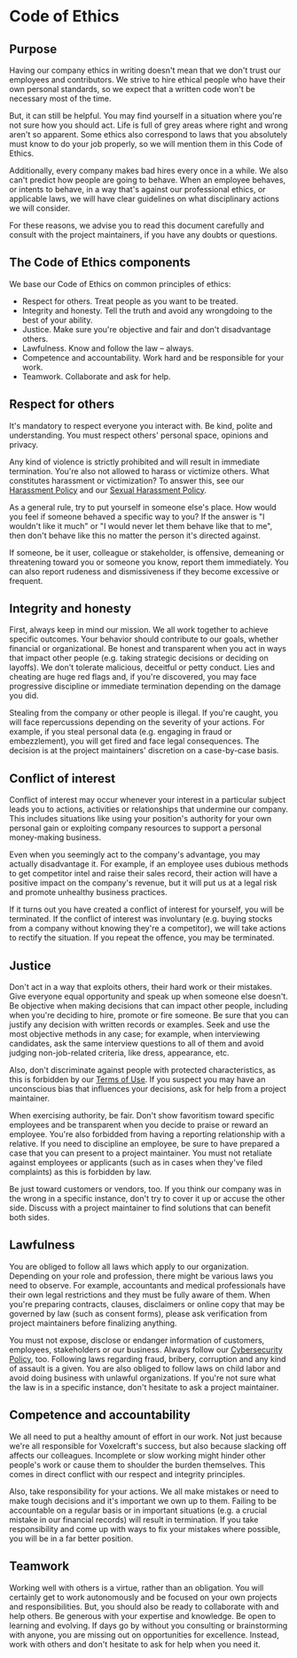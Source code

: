 <!--
-----------------------------------------------------------------------------------------
Copyright (c) 2023 Voxelcraft

For copying notice, see https://github.com/CMihai99/voxelcraft/blob/main/COPYING.
For licenses we use, see https://github.com/CMihai99/voxelcraft/tree/main/LICENSES.
-----------------------------------------------------------------------------------------
-->

# Code of Ethics

## Purpose

Having our company ethics in writing doesn't mean that we don't trust
our employees and contributors. We strive to hire ethical people who
have their own personal standards, so we expect that a written code
won't be necessary most of the time.

But, it can still be helpful. You may find yourself in a situation
where you're not sure how you should act. Life is full of grey areas
where right and wrong aren't so apparent. Some ethics also correspond
to laws that you absolutely must know to do your job properly, so we
will mention them in this Code of Ethics.

Additionally, every company makes bad hires every once in a while.
We also can't predict how people are going to behave. When an employee
behaves, or intents to behave, in a way that's against our professional
ethics, or applicable laws, we will have clear guidelines on what
disciplinary actions we will consider.

For these reasons, we advise you to read this document carefully and
consult with the project maintainers, if you have any doubts or
questions.

## The Code of Ethics components

We base our Code of Ethics on common principles of ethics:

- Respect for others. Treat people as you want to be treated.
- Integrity and honesty. Tell the truth and avoid any wrongdoing to the
  best of your ability.
- Justice. Make sure you're objective and fair and don't disadvantage
  others.
- Lawfulness. Know and follow the law – always.
- Competence and accountability. Work hard and be responsible for your
  work.
- Teamwork. Collaborate and ask for help.

## Respect for others

It's mandatory to respect everyone you interact with. Be kind, polite
and understanding. You must respect others' personal space, opinions
and privacy.

Any kind of violence is strictly prohibited and will result in
immediate termination. You're also not allowed to harass or victimize
others. What constitutes harassment or victimization? To answer this,
see our [Harassment Policy](https://github.com/CMihai99/voxelcraft/blob/main/docs/legal/Harassment.md)
and our [Sexual Harassment Policy](https://github.com/CMihai99/voxelcraft/blob/main/docs/legal/SexualHarassment.md).

As a general rule, try to put yourself in someone else's place. How
would you feel if someone behaved a specific way to you? If the answer
is "I wouldn't like it much" or "I would never let them behave like
that to me", then don't behave like this no matter the person it's
directed against.

If someone, be it user, colleague or stakeholder, is offensive,
demeaning or threatening toward you or someone you know, report them
immediately. You can also report rudeness and dismissiveness if they
become excessive or frequent.

## Integrity and honesty

First, always keep in mind our mission. We all work together to achieve
specific outcomes. Your behavior should contribute to our goals,
whether financial or organizational. Be honest and transparent when you
act in ways that impact other people (e.g. taking strategic decisions
or deciding on layoffs). We don't tolerate malicious, deceitful or
petty conduct. Lies and cheating are huge red flags and, if you're
discovered, you may face progressive discipline or immediate
termination depending on the damage you did.

Stealing from the company or other people is illegal. If you're caught,
you will face repercussions depending on the severity of your actions.
For example, if you steal personal data (e.g. engaging in fraud or
embezzlement), you will get fired and face legal consequences. The
decision is at the project maintainers' discretion on a case-by-case
basis.

## Conflict of interest

Conflict of interest may occur whenever your interest in a particular
subject leads you to actions, activities or relationships that
undermine our company. This includes situations like using your
position's authority for your own personal gain or exploiting company
resources to support a personal money-making business.

Even when you seemingly act to the company's advantage, you may
actually disadvantage it. For example, if an employee uses dubious
methods to get competitor intel and raise their sales record, their
action will have a positive impact on the company's revenue, but it
will put us at a legal risk and promote unhealthy business practices.

If it turns out you have created a conflict of interest for yourself,
you will be terminated. If the conflict of interest was involuntary
(e.g. buying stocks from a company without knowing they're a
competitor), we will take actions to rectify the situation. If you
repeat the offence, you may be terminated.

## Justice

Don't act in a way that exploits others, their hard work or their
mistakes. Give everyone equal opportunity and speak up when someone
else doesn't. Be objective when making decisions that can impact other
people, including when you're deciding to hire, promote or fire
someone. Be sure that you can justify any decision with written records
or examples. Seek and use the most objective methods in any case; for
example, when interviewing candidates, ask the same interview questions
to all of them and avoid judging non-job-related criteria, like dress,
appearance, etc.

Also, don't discriminate against people with protected characteristics,
as this is forbidden by our [Terms of Use](https://github.com/CMihai99/voxelcraft/blob/main/docs/legal/TermsOfUse.md).
If you suspect you may have an unconscious bias that influences your
decisions, ask for help from a project maintainer.

When exercising authority, be fair. Don't show favoritism toward
specific employees and be transparent when you decide to praise or
reward an employee. You're also forbidded from having a reporting
relationship with a relative. If you need to discipline an employee, be
sure to have prepared a case that you can present to a project
maintainer. You must not retaliate against employees or applicants
(such as in cases when they've filed complaints) as this is forbidden
by law.

Be just toward customers or vendors, too. If you think our company was
in the wrong in a specific instance, don't try to cover it up or accuse
the other side. Discuss with a project maintainer to find solutions
that can benefit both sides.

## Lawfulness

You are obliged to follow all laws which apply to our organization.
Depending on your role and profession, there might be various laws you
need to observe. For example, accountants and medical professionals
have their own legal restrictions and they must be fully aware of them.
When you're preparing contracts, clauses, disclaimers or online copy
that may be governed by law (such as consent forms), please ask
verification from project maintainers before finalizing anything.

You must not expose, disclose or endanger information of customers,
employees, stakeholders or our business. Always follow our
[Cybersecurity Policy](https://github.com/CMihai99/voxelcraft/blob/main/docs/legal/Cybersecurity.md),
too. Following laws regarding fraud, bribery, corruption and any kind
of assault is a given. You are also obliged to follow laws on child
labor and avoid doing business with unlawful organizations. If you're
not sure what the law is in a specific instance, don't hesitate to ask
a project maintainer.

## Competence and accountability

We all need to put a healthy amount of effort in our work. Not just
because we're all responsible for Voxelcraft's success, but also
because slacking off affects our colleagues. Incomplete or slow working
might hinder other people's work or cause them to shoulder the burden
themselves. This comes in direct conflict with our respect and
integrity principles.

Also, take responsibility for your actions. We all make mistakes or
need to make tough decisions and it's important we own up to them.
Failing to be accountable on a regular basis or in important situations
(e.g. a crucial mistake in our financial records) will result in
termination. If you take responsibility and come up with ways to fix
your mistakes where possible, you will be in a far better position.

## Teamwork

Working well with others is a virtue, rather than an obligation. You
will certainly get to work autonomously and be focused on your own
projects and responsibilities. But, you should also be ready to
collaborate with and help others. Be generous with your expertise and
knowledge. Be open to learning and evolving. If days go by without you
consulting or brainstorming with anyone, you are missing out on
opportunities for excellence. Instead, work with others and don't
hesitate to ask for help when you need it.
